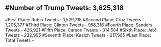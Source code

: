 #Number of Trump Tweets: 3,625,318
---
#First Place: Rubio Tweets - 1,529,715
#Second Place: Cruz Tweets - 1,205,377
#Third Place: Clinton Tweets - 958,316
#Fourth Place: Sanders Tweets - 426,921
#Fifth Place: Carson Tweets - 314,584
#Sixth Place: Jeb! Tweets - 232,995
#Seventh Place: Kasich Tweets - 217,995
#Last Place: Total Tweets -  
